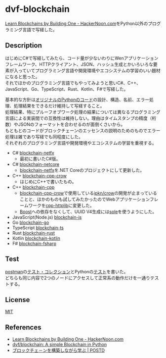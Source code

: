 # dvf-blockchain

[Learn Blockchains by Building One \- HackerNoon\.com](https://hackernoon.com/learn-blockchains-by-building-one-117428612f46)をPython以外のプログラミング言語で写経した。  

## Description

はじめにC#で写経してみたら、コード量が少ないわりにWenアプリケーションフレームワーク、HTTPクライアント、JSON、ハッシュ生成とかいろいろな要素が入っていてプログラミング言語や開発環境やエコシステムの学習のいい題材になると思った。  
それでほかのプログラミング言語でもやってみようと思いC#、C++、JavaScript、Go、TypeScript、Rust、Kotlin、F#で写経した。  

基本的な方針は[オリジナルのPythonのコード](https://github.com/dvf/blockchain)の設計、構造、名前、エラー処理、処理結果をできるだけ維持して写経すること。  
処理結果、特にプルーフオブワーク処理の結果については異なるプログラミング言語による実装間での互換性は維持しない。理由はタイムスタンプの精度（桁数）やJSONのフォーマットを合わせるのが面倒くさいから。  
もともとのコードがブロックチェーンのエッセンスの説明のためのものでエラー処理は雑であり写経でも同程度にした。  
それぞれのプログラミング言語や開発環境やエコシステムの学習を重視する。  

- C# [blockchain-netfx](https://github.com/teheperor/dvf-blockchain/tree/master/blockchain-netfx)
  - 最初に書いたC#版。
- C# [blockchain-netcore](https://github.com/teheperor/dvf-blockchain/tree/master/blockchain-netcore)
  - [blockchain-netfx](https://github.com/teheperor/dvf-blockchain/tree/master/blockchain-netfx)を.NET Coreのプロジェクトにして更新した。
- C++ [blockchain-cpp-crow](https://github.com/teheperor/dvf-blockchain/tree/master/blockchain-cpp-crow)
  - はじめにC++で書いたもの。
- C++ [blockchain-cpp](https://github.com/teheperor/dvf-blockchain/tree/master/blockchain-cpp)
  - [blockchain-cpp-crow](https://github.com/teheperor/dvf-blockchain/tree/master/blockchain-cpp-crow)で使用している[ipkn/crow](https://github.com/ipkn/crow)の開発が止まっていることと、ほかのものも試してみたかったのでWebアプリケーションフレームワークを[cpp-httplib](https://github.com/yhirose/cpp-httplib)に変更した。
  - [Boost](https://www.boost.org/)への依存をなくして、UUID V4生成には[sole](https://github.com/r-lyeh-archived/sole)を使うようにした。
- JavaScript(Node.js) [blockchain-js](https://github.com/teheperor/dvf-blockchain/tree/master/blockchain-js)
- Go [blockchain-go](https://github.com/teheperor/dvf-blockchain/tree/master/blockchain-go)
- TypeScript [blockchain-ts](https://github.com/teheperor/dvf-blockchain/tree/master/blockchain-ts)
- Rust [blockchain-rust](https://github.com/teheperor/dvf-blockchain/tree/master/blockchain-rust)
- Kotlin [blockchain-kotlin](https://github.com/teheperor/dvf-blockchain/tree/master/blockchain-kotlin)
- F# [blockchain-fsharp](https://github.com/teheperor/dvf-blockchain/tree/master/blockchain-fsharp)

## Test

[postman](https://www.getpostman.com/)の[テスト・コレクション](https://github.com/teheperor/dvf-blockchain/tree/master/test/postman)とPythonの[テスト](https://github.com/teheperor/dvf-blockchain/tree/master/test/python)を書いた。  
どちらも同じ内容で2つのノードにアクセスして正常系の動作だけを一通りテストする。  

## License

[MIT](https://github.com/tcnksm/tool/blob/master/LICENCE)

## References
- [Learn Blockchains by Building One \- HackerNoon\.com](https://hackernoon.com/learn-blockchains-by-building-one-117428612f46)
- [dvf/blockchain: A simple Blockchain in Python](https://github.com/dvf/blockchain)
- [ブロックチェ－ンを構築しながら学ぶ \| POSTD](https://postd.cc/learn-blockchains-by-building-one/)
